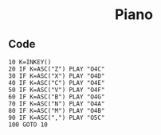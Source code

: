 <h1 align="center">Piano</h1>

## Code

```
10 K=INKEY()
20 IF K=ASC("Z") PLAY "O4C"
30 IF K=ASC("X") PLAY "O4D"
40 IF K=ASC("C") PLAY "O4E"
50 IF K=ASC("V") PLAY "O4F"
60 IF K=ASC("B") PLAY "O4G"
70 IF K=ASC("N") PLAY "O4A"
80 IF K=ASC("M") PLAY "O4B"
90 IF K=ASC(",") PLAY "O5C"
100 GOTO 10
```